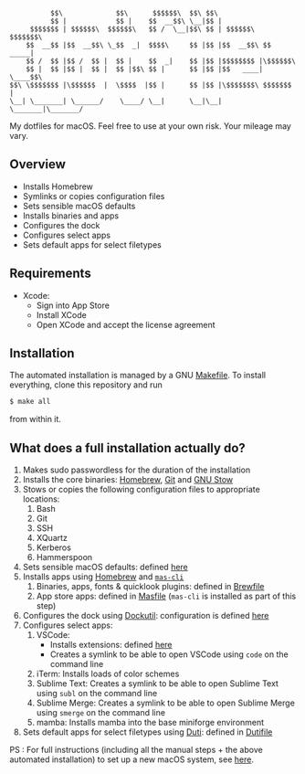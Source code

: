 


              $$\             $$\      $$$$$$\  $$\ $$\                     
              $$ |            $$ |    $$  __$$\ \__|$$ |                    
         $$$$$$$ | $$$$$$\  $$$$$$\   $$ /  \__|$$\ $$ | $$$$$$\   $$$$$$$\ 
        $$  __$$ |$$  __$$\ \_$$  _|  $$$$\     $$ |$$ |$$  __$$\ $$  _____|
        $$ /  $$ |$$ /  $$ |  $$ |    $$  _|    $$ |$$ |$$$$$$$$ |\$$$$$$\  
        $$ |  $$ |$$ |  $$ |  $$ |$$\ $$ |      $$ |$$ |$$   ____| \____$$\ 
    $$\ \$$$$$$$ |\$$$$$$  |  \$$$$  |$$ |      $$ |$$ |\$$$$$$$\ $$$$$$$  |
    \__| \_______| \______/    \____/ \__|      \__|\__| \_______|\_______/ 
                                                                            
                                                                                                                                
My dotfiles for macOS. Feel free to use at your own risk. Your mileage may vary.

## Overview
* Installs Homebrew
* Symlinks or copies configuration files
* Sets sensible macOS defaults
* Installs binaries and apps
* Configures the dock
* Configures select apps
* Sets default apps for select filetypes

## Requirements
* Xcode:
   - Sign into App Store
   - Install XCode
   - Open XCode and accept the license agreement
   
## Installation
The automated installation is managed by a GNU [Makefile](Makefile). To install everything, clone this repository and run 
```bash
$ make all
```
from within it.

## What does a full installation actually do?
1. Makes sudo passwordless for the duration of the installation
2. Installs the core binaries: [Homebrew](https://brew.sh/), [Git](https://git-scm.com/) and [GNU Stow](https://www.gnu.org/software/stow/)
3. Stows or copies the following configuration files to appropriate locations:
   1. Bash
   2. Git
   3. SSH
   4. XQuartz
   5. Kerberos
   6. Hammerspoon
4. Sets sensible macOS defaults: defined [here](macos/defaults.sh)
5. Installs apps using [Homebrew](https://brew.sh/) and [`mas-cli`](https://github.com/mas-cli/mas)
   1. Binaries, apps, fonts & quicklook plugins: defined in [Brewfile](homebrew/Brewfile)
   2. App store apps: defined in [Masfile](homebrew/Masfile) (`mas-cli` is installed as part of this step)
6. Configures the dock using [Dockutil](https://github.com/kcrawford/dockutil): configuration is defined [here](macos/dock.sh)
7. Configures select apps:    
   1. VSCode:
      * Installs extensions: defined [here](apps/vscode/vscode-extensions.list) 
      * Creates a symlink to be able to open VSCode using `code` on the command line
   2. iTerm: Installs loads of color schemes
   3. Sublime Text: Creates a symlink to be able to open Sublime Text using `subl` on the command line
   4. Sublime Merge: Creates a symlink to be able to open Sublime Merge using `smerge` on the command line
   5. mamba: Installs mamba into the base miniforge environment
8.  Sets default apps for select filetypes using [Duti](https://github.com/moretension/duti): defined in [Dutifile](duti/Dutifile)

 
PS : For full instructions (including all the manual steps + the above automated installation) to set up a new macOS system, see [here](instructions/setup.md).

